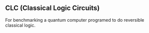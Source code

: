 CLC (Classical Logic Circuits)
------------------------------

For benchmarking a quantum computer programed to do reversible classical logic.

